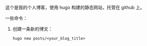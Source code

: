 这个是我的个人博客，使用 hugo 构建的静态网站，托管在 github 上。

一些命令：
1. 创建一条新的博文：


   ```
   hugo new posts/<your_blog_title>
   ```